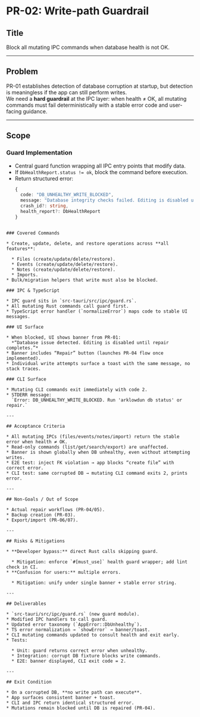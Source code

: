# PR-02: Write-path Guardrail

## Title
Block all mutating IPC commands when database health is not OK.

---

## Problem
PR-01 establishes detection of database corruption at startup, but detection is meaningless if the app can still perform writes.  
We need a **hard guardrail** at the IPC layer: when health ≠ OK, all mutating commands must fail deterministically with a stable error code and user-facing guidance.

---

## Scope
### Guard Implementation
- Central guard function wrapping all IPC entry points that modify data.
- If `DbHealthReport.status != ok`, block the command before execution.
- Return structured error:
  ```ts
  {
    code: "DB_UNHEALTHY_WRITE_BLOCKED",
    message: "Database integrity checks failed. Editing is disabled until repair completes.",
    crash_id?: string,
    health_report?: DbHealthReport
  }
````

### Covered Commands

* Create, update, delete, and restore operations across **all features**:

  * Files (create/update/delete/restore).
  * Events (create/update/delete/restore).
  * Notes (create/update/delete/restore).
  * Imports.
* Bulk/migration helpers that write must also be blocked.

### IPC & TypeScript

* IPC guard sits in `src-tauri/src/ipc/guard.rs`.
* All mutating Rust commands call guard first.
* TypeScript error handler (`normalizeError`) maps code to stable UI messages.

### UI Surface

* When blocked, UI shows banner from PR-01:
  *“Database issue detected. Editing is disabled until repair completes.”*
* Banner includes “Repair” button (launches PR-04 flow once implemented).
* Individual write attempts surface a toast with the same message, no stack traces.

### CLI Surface

* Mutating CLI commands exit immediately with code 2.
* STDERR message:
  `Error: DB_UNHEALTHY_WRITE_BLOCKED. Run 'arklowdun db status' or repair.`

---

## Acceptance Criteria

* All mutating IPCs (files/events/notes/import) return the stable error when health ≠ OK.
* Read-only commands (list/get/search/export) are unaffected.
* Banner is shown globally when DB unhealthy, even without attempting writes.
* E2E test: inject FK violation → app blocks “create file” with correct error.
* CLI test: same corrupted DB → mutating CLI command exits 2, prints error.

---

## Non-Goals / Out of Scope

* Actual repair workflows (PR-04/05).
* Backup creation (PR-03).
* Export/import (PR-06/07).

---

## Risks & Mitigations

* **Developer bypass:** direct Rust calls skipping guard.

  * Mitigation: enforce `#[must_use]` health guard wrapper; add lint check in CI.
* **Confusion for users:** multiple errors.

  * Mitigation: unify under single banner + stable error string.

---

## Deliverables

* `src-tauri/src/ipc/guard.rs` (new guard module).
* Modified IPC handlers to call guard.
* Updated error taxonomy (`AppError::DbUnhealthy`).
* TS error normalization → `showError` → banner/toast.
* CLI mutating commands updated to consult health and exit early.
* Tests:

  * Unit: guard returns correct error when unhealthy.
  * Integration: corrupt DB fixture blocks write commands.
  * E2E: banner displayed, CLI exit code = 2.

---

## Exit Condition

* On a corrupted DB, **no write path can execute**.
* App surfaces consistent banner + toast.
* CLI and IPC return identical structured error.
* Mutations remain blocked until DB is repaired (PR-04).

